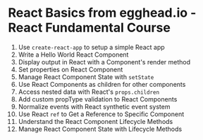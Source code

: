 # React Basics from egghead.io - React Fundamental Course

1. Use `create-react-app` to setup a simple React app
2. Write a Hello World React Component
3. Display output in React with a Component's render method
4. Set properties on React Component
5. Manage React Component State with `setState`
6. Use React Components as children for other components
7. Access nested data with React's `props.children`
8. Add custom propType validation to React Components
9. Normalize events with React synthetic event system
10. Use React `ref` to Get a Reference to Specific Component
11. Understand the React Component Lifecycle Methods
12. Manage React Component State with Lifecycle Methods